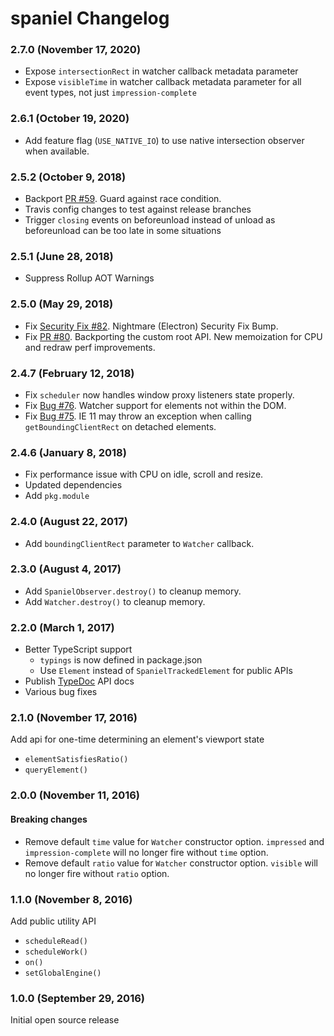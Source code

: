 # spaniel Changelog

### 2.7.0 (November 17, 2020)

* Expose `intersectionRect` in watcher callback metadata parameter
* Expose `visibleTime` in watcher callback metadata parameter for all event types, not just `impression-complete`

### 2.6.1 (October 19, 2020)

* Add feature flag (`USE_NATIVE_IO`) to use native intersection observer when available.

### 2.5.2 (October 9, 2018)

* Backport [PR #59](https://github.com/linkedin/spaniel/pull/59). Guard against race condition.
* Travis config changes to test against release branches
* Trigger `closing` events on beforeunload instead of unload as beforeunload can be too late in some situations

### 2.5.1 (June 28, 2018)

* Suppress Rollup AOT Warnings

### 2.5.0 (May 29, 2018)

* Fix [Security Fix #82](https://github.com/linkedin/spaniel/pull/82). Nightmare (Electron) Security Fix Bump.
* Fix [PR #80](https://github.com/linkedin/spaniel/pull/80). Backporting the custom root API. New memoization for CPU and redraw perf improvements.

### 2.4.7 (February 12, 2018)

* Fix `scheduler` now handles window proxy listeners state properly.
* Fix [Bug #76](https://github.com/linkedin/spaniel/issues/76). Watcher support for elements not within the DOM.
* Fix [Bug #75](https://github.com/linkedin/spaniel/issues/75). IE 11 may throw an exception when calling `getBoundingClientRect` on detached elements.

### 2.4.6 (January 8, 2018)

* Fix performance issue with CPU on idle, scroll and resize.
* Updated dependencies
* Add `pkg.module`

### 2.4.0 (August 22, 2017)

* Add `boundingClientRect` parameter to `Watcher` callback.

### 2.3.0 (August 4, 2017)

* Add `SpanielObserver.destroy()` to cleanup memory.
* Add `Watcher.destroy()` to cleanup memory.

### 2.2.0 (March 1, 2017)

* Better TypeScript support
  * `typings` is now defined in package.json
  * Use `Element` instead of `SpanielTrackedElement` for public APIs
* Publish [TypeDoc](http://typedoc.org/) API docs
* Various bug fixes

### 2.1.0 (November 17, 2016)

Add api for one-time determining an element's viewport state

* `elementSatisfiesRatio()`
* `queryElement()`

### 2.0.0 (November 11, 2016)

#### Breaking changes

* Remove default `time` value for `Watcher` constructor option. `impressed` and `impression-complete` will no longer fire without `time` option.
* Remove default `ratio` value for `Watcher` constructor option. `visible` will no longer fire without `ratio` option.

### 1.1.0 (November 8, 2016)

Add public utility API

* `scheduleRead()`
* `scheduleWork()`
* `on()`
* `setGlobalEngine()`

### 1.0.0 (September 29, 2016)

Initial open source release
